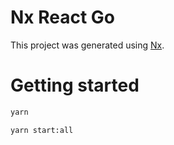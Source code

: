 # Nx React Go

This project was generated using [Nx](https://nx.dev).

# Getting started

```sh
yarn

yarn start:all
```
